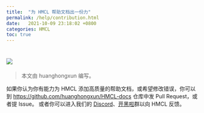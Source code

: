 ```yaml
---
title:  "为 HMCL 帮助文档出一份力"
permalink: /help/contribution.html
date:   2021-10-09 23:18:02 +0800
categories: HMCL
toc: true
---
```


# ![](/icon/png)

> 本文由 huanghongxun 编写。

如果你认为你有能力为 HMCL 添加高质量的帮助文档，或希望修改错误，你可以到 https://github.com/huanghongxun/HMCL-docs 仓库中发 Pull Request，或者提 Issue。
或者你可以进入我们的 [Discord](https://discord.gg/jVvC7HfM6U)、[开黑啦](https://kaihei.co/Kx7n3t)群以向 HMCL 反馈。
